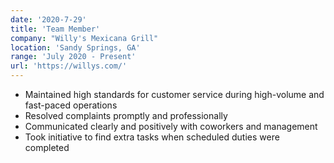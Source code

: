 ```yaml
---
date: '2020-7-29'
title: 'Team Member'
company: "Willy's Mexicana Grill"
location: 'Sandy Springs, GA'
range: 'July 2020 - Present'
url: 'https://willys.com/'
---
```


- Maintained high standards for customer service during high-volume and fast-paced operations
- Resolved complaints promptly and professionally
- Communicated clearly and positively with coworkers and management
- Took initiative to find extra tasks when scheduled duties were completed
